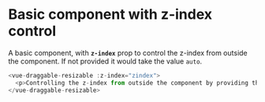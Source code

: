 # Basic component with z-index control

A basic component, with <b>`z-index`</b> prop to control the z-index from outside the component. If not provided it would take the value `auto`.

~~~js
<vue-draggable-resizable :z-index="zindex">
  <p>Controlling the z-index from outside the component by providing the <b>:z</b> prop.</p>
</vue-draggable-resizable>
~~~

